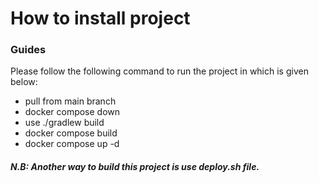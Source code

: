 # How to install project

### Guides
Please follow the following command to run the project in which is given below:

* pull from main branch
* docker compose down
* use ./gradlew build
* docker compose build
* docker compose up -d

##### N.B: Another way to build this project is use deploy.sh file.